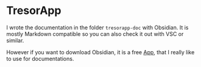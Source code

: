 # TresorApp
I wrote the documentation in the folder `tresorapp-doc` with Obsidian. It is mostly Markdown compatible so you can also check it out with VSC or similar.

However if you want to download Obsidian, it is a free [App](https://obsidian.md/), that I really like to use for documentations.